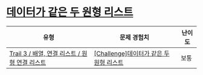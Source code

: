 # [데이터가 같은 두 원형 리스트](https://www.codetree.ai/trails/complete/curated-cards/challenge-two-circular-linked-lists)

|유형|문제 경험치|난이도|
|---|---|---|
|[Trail 3 / 배열, 연결 리스트 / 원형 연결 리스트](https://www.codetree.ai/trail-info/novice-high/)|[[Challenge]데이터가 같은 두 원형 리스트](https://www.codetree.ai/trails/complete/curated-cards/challenge-two-circular-linked-lists/)|보통|

